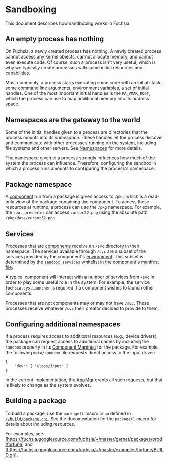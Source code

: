 # Sandboxing

This document describes how sandboxing works in Fuchsia.

## An empty process has nothing

On Fuchsia, a newly created process has nothing. A newly created process cannot
access any kernel objects, cannot allocate memory, and cannot even execute code.
Of course, such a process isn't very useful, which is why we typically create
processes with some initial resources and capabilities.

Most commonly, a process starts executing some code with an initial stack, some
command line arguments, environment variables, a set of initial handles. One of
the most important initial handles is the `PA_VMAR_ROOT`, which the process can
use to map additional memory into its address space.

## Namespaces are the gateway to the world

Some of the initial handles given to a process are directories that the process
mounts into its _namespace_. These handles let the process discover and
communicate with other processes running on the system, including file systems
and other servers. See [Namespaces](namespaces.md) for more details.

The namespace given to a process strongly influences how much of the system the
process can influence. Therefore, configuring the sandbox in which a process
runs amounts to configuring the process's namespace.

## Package namespace

A [component](../glossary.md#Component) run from a package is given access to
`/pkg`, which is a read-only view of the package containing the component. To
access these resources at runtime, a process can use the `/pkg` namespace. For
example, the `root_presenter` can access `cursor32.png` using the absolute path
`/pkg/data/cursor32.png`.

## Services

Processes that are [components](../glossary.md#Component) receive an `/svc`
directory in their namespace. The services available through `/svc` are a
subset of the services provided by the component's
[environment](../glossary.md#Environment). This subset is determined by the
[`sandbox.services`](package_metadata.md#sandbox) whitelist in the
component's [manifest file](package_metadata.md#Component-manifest).

A typical component will interact with a number of services from `/svc` in
order to play some useful role in the system. For example, the service
`fuchsia.sys.Launcher` is required if a component wishes to launch other
components.

Processes that are not components may or may not have `/svc`. These processes
receive whatever `/svc` their creator decided to provide to them.

## Configuring additional namespaces

If a process requires access to additional resources (e.g., device drivers),
the package can request access to additional names by including the `sandbox`
property in its  [Component Manifest](package_metadata.md#Component-Manifest)
for the package. For example, the following `meta/sandbox` file requests
direct access to the input driver:

```
{
    "dev": [ "class/input" ]
}
```

In the current implementation, the [AppMgr](../glossary.md#AppMgr) grants all such
requests, but that is likely to change as the system evolves.

## Building a package

To build a package, use the `package()` macro in `gn` defined in
[`//build/package.gni`](https://fuchsia.googlesource.com/fuchsia/+/master/build/package.gni).
See the documentation for the `package()` macro for details about including resources.

For examples, see [https://fuchsia.googlesource.com/fuchsia/+/master/garnet/packages/prod/fortune]
and [https://fuchsia.googlesource.com/fuchsia/+/master/examples/fortune/BUILD.gn].
